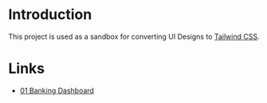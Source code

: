 # Introduction

This project is used as a sandbox for converting UI Designs to [Tailwind CSS](https://tailwindcss.com/).

# Links

- [01 Banking Dashboard](https://github.com/DylanDirlam/design-to-tailwind/blob/master/01-banking-dashboard/)
